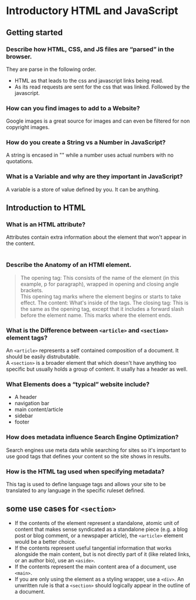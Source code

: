 # Introductory HTML and JavaScript

## Getting started

### Describe how HTML, CSS, and JS files are “parsed” in the browser.  

They are parse in the following order.  
- HTML as that leads to the css and javascript links being read.  
- As its read requests are sent for the css that was linked. Followed by the javascript.  

### How can you find images to add to a Website?  
Google images is a great source for images and can even be filtered for non copyright images.  

### How do you create a String vs a Number in JavaScript?  
A string is encased in "" while a number uses actual numbers with no quotations.  

### What is a Variable and why are they important in JavaScript?  
A variable is a store of value defined by you. It can be anything.  

## Introduction to HTML  

### What is an HTML attribute?  
Attributes contain extra information about the element that won't appear in the content.  
<br>
### Describe the Anatomy of an HTMl element.  
>The opening tag: This consists of the name of the element (in this example, p for paragraph), wrapped in opening and closing angle brackets.  
>This opening tag marks where the element begins or starts to take effect.
>The content: What's inside of the tags.
>The closing tag: This is the same as the opening tag, except that it includes a forward slash before the element name. This marks where the element ends.  

### What is the Difference between `<article>` and `<section>` element tags?
An `<article>` represents a self contained composition of a document. It should be easily distrubutable.  
A `<section>` is a broader element that which doesn't have anything too specific but usually holds a group of content. It usally has a header as well.

### What Elements does a “typical” website include?  
- A header
- navigation bar
- main content/article
- sidebar
- footer  
### How does metadata influence Search Engine Optimization?
Search engines use meta data while searching for sites so it's important to use good tags that defines your content so the site shows in results.  
### How is the <meta> HTML tag used when specifying metadata?
This tag is used to define language tags and allows your site to be translated to any language in the specific ruleset defined.  

## some use cases for `<section>`  
- If the contents of the element represent a standalone, atomic unit of content that makes sense syndicated as a standalone piece (e.g. a blog post or blog comment, or a newspaper article), the `<article>` element would be a better choice.
- If the contents represent useful tangential information that works alongside the main content, but is not directly part of it (like related links, or an author bio), use an `<aside>`.
- If the contents represent the main content area of a document, use `<main>`.
- If you are only using the element as a styling wrapper, use a `<div>`. An unwritten rule is that a `<section>` should logically appear in the outline of a document.
